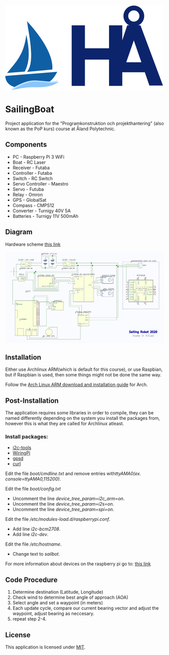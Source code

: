 ![alt text](logo.png "")
# SailingBoat
Project application for the "Programkonstruktion och projekthantering"
(also known as the PoP kurs) course at Åland Polytechnic.

## Components

- PC - Raspberry Pi 3 WiFi
- Boat - RC Laser
- Receiver - Futaba
- Controller - Futaba
- Switch - RC Switch
- Servo Controller - Maestro
- Servo - Futuba
- Relay - Omron
- GPS - GlobalSat
- Compass - CMPS12
- Converter - Turnigy 40V 5A
- Batteries - Turnigy 11V 500mAh

## Diagram
Hardware scheme [this link](doc/hardware/scheme_hardware.JPG)

![alt text](doc/hardware/scheme_hardware.JPG "")
## Installation
Either use Archlinux ARM(which is default for this course), or use Raspbian,
but if Raspbian is used, then some things might not be done the same way.

Follow the [Arch Linux ARM download and installation
guide](https://archlinuxarm.org/platforms/armv8/broadcom/raspberry-pi-3) for Arch.

## Post-Installation
The application requires some libraries in order to compile, they can be named
differently depending on the system you install the packages from, however this
is what they are called for Archlinux atleast.

### Install packages:
- [i2c-tools](https://www.archlinux.org/packages/community/x86_64/i2c-tools/)
- [WiringPi](https://github.com/WiringPi/WiringPi)
- [gpsd](https://www.archlinux.org/packages/community/x86_64/gpsd/)
- [curl](https://www.archlinux.org/packages/core/x86_64/curl/)

Edit the file *boot/cmdline.txt* and remove entries with*ttyAMA0(ex. console=ttyAMA0,115200)*.

Edit the file *boot/config.txt*
- Uncomment the line *device_tree_param=i2c_arm=on*.
- Uncomment the line *device_tree_param=i2s=on*.
- Uncomment the line *device_tree_param=spi=on*.

Edit the file */etc/modules-load.d/raspberrypi.conf*.
- Add line *i2c-bcm2708*.
- Add line *i2c-dev*.

Edit the file */etc/hostname*.

- Change text to *sailbot*.

For more information about devices on the raspberry pi go to: [this link](https://archlinuxarm.org/wiki/Raspberry_Pi)

## Code Procedure

1. Determine destination (Latitude, Longitude)
2. Check wind to determine best angle of approach (AOA)
3. Select angle and set a waypoint (in meters)
4. Each update cycle, compare our current bearing vector and adjust the
   waypoint, adjust bearing as neccesary.
5. repeat step 2-4.

## License
This application is licensed under [MIT](LICENSE).
